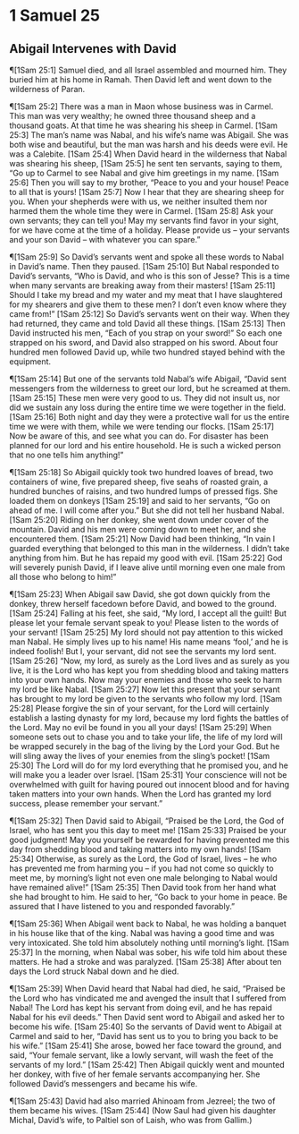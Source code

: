 # 1 Samuel 25

## Abigail Intervenes with David
¶[1Sam 25:1] Samuel died, and all Israel assembled and mourned him. They buried him at his home in Ramah. Then David left and went down to the wilderness of Paran.

¶[1Sam 25:2] There was a man in Maon whose business was in Carmel. This man was very wealthy; he owned three thousand sheep and a thousand goats. At that time he was shearing his sheep in Carmel.
[1Sam 25:3] The man’s name was Nabal, and his wife’s name was Abigail. She was both wise and beautiful, but the man was harsh and his deeds were evil. He was a Calebite.
[1Sam 25:4] When David heard in the wilderness that Nabal was shearing his sheep,
[1Sam 25:5] he sent ten servants, saying to them, “Go up to Carmel to see Nabal and give him greetings in my name.
[1Sam 25:6] Then you will say to my brother, “Peace to you and your house! Peace to all that is yours!
[1Sam 25:7] Now I hear that they are shearing sheep for you. When your shepherds were with us, we neither insulted them nor harmed them the whole time they were in Carmel.
[1Sam 25:8] Ask your own servants; they can tell you! May my servants find favor in your sight, for we have come at the time of a holiday. Please provide us – your servants and your son David – with whatever you can spare.”

¶[1Sam 25:9] So David’s servants went and spoke all these words to Nabal in David’s name. Then they paused.
[1Sam 25:10] But Nabal responded to David’s servants, “Who is David, and who is this son of Jesse? This is a time when many servants are breaking away from their masters!
[1Sam 25:11] Should I take my bread and my water and my meat that I have slaughtered for my shearers and give them to these men? I don’t even know where they came from!”
[1Sam 25:12] So David’s servants went on their way. When they had returned, they came and told David all these things.
[1Sam 25:13] Then David instructed his men, “Each of you strap on your sword!” So each one strapped on his sword, and David also strapped on his sword. About four hundred men followed David up, while two hundred stayed behind with the equipment.

¶[1Sam 25:14] But one of the servants told Nabal’s wife Abigail, “David sent messengers from the wilderness to greet our lord, but he screamed at them.
[1Sam 25:15] These men were very good to us. They did not insult us, nor did we sustain any loss during the entire time we were together in the field.
[1Sam 25:16] Both night and day they were a protective wall for us the entire time we were with them, while we were tending our flocks.
[1Sam 25:17] Now be aware of this, and see what you can do. For disaster has been planned for our lord and his entire household. He is such a wicked person that no one tells him anything!”

¶[1Sam 25:18] So Abigail quickly took two hundred loaves of bread, two containers of wine, five prepared sheep, five seahs of roasted grain, a hundred bunches of raisins, and two hundred lumps of pressed figs. She loaded them on donkeys
[1Sam 25:19] and said to her servants, “Go on ahead of me. I will come after you.” But she did not tell her husband Nabal.
[1Sam 25:20] Riding on her donkey, she went down under cover of the mountain. David and his men were coming down to meet her, and she encountered them.
[1Sam 25:21] Now David had been thinking, “In vain I guarded everything that belonged to this man in the wilderness. I didn’t take anything from him. But he has repaid my good with evil.
[1Sam 25:22] God will severely punish David, if I leave alive until morning even one male from all those who belong to him!”

¶[1Sam 25:23] When Abigail saw David, she got down quickly from the donkey, threw herself facedown before David, and bowed to the ground.
[1Sam 25:24] Falling at his feet, she said, “My lord, I accept all the guilt! But please let your female servant speak to you! Please listen to the words of your servant!
[1Sam 25:25] My lord should not pay attention to this wicked man Nabal. He simply lives up to his name! His name means ‘fool,’ and he is indeed foolish! But I, your servant, did not see the servants my lord sent.
[1Sam 25:26] “Now, my lord, as surely as the Lord lives and as surely as you live, it is the Lord who has kept you from shedding blood and taking matters into your own hands. Now may your enemies and those who seek to harm my lord be like Nabal.
[1Sam 25:27] Now let this present that your servant has brought to my lord be given to the servants who follow my lord.
[1Sam 25:28] Please forgive the sin of your servant, for the Lord will certainly establish a lasting dynasty for my lord, because my lord fights the battles of the Lord. May no evil be found in you all your days!
[1Sam 25:29] When someone sets out to chase you and to take your life, the life of my lord will be wrapped securely in the bag of the living by the Lord your God. But he will sling away the lives of your enemies from the sling’s pocket!
[1Sam 25:30] The Lord will do for my lord everything that he promised you, and he will make you a leader over Israel.
[1Sam 25:31] Your conscience will not be overwhelmed with guilt for having poured out innocent blood and for having taken matters into your own hands. When the Lord has granted my lord success, please remember your servant.”

¶[1Sam 25:32] Then David said to Abigail, “Praised be the Lord, the God of Israel, who has sent you this day to meet me!
[1Sam 25:33] Praised be your good judgment! May you yourself be rewarded for having prevented me this day from shedding blood and taking matters into my own hands!
[1Sam 25:34] Otherwise, as surely as the Lord, the God of Israel, lives – he who has prevented me from harming you – if you had not come so quickly to meet me, by morning’s light not even one male belonging to Nabal would have remained alive!”
[1Sam 25:35] Then David took from her hand what she had brought to him. He said to her, “Go back to your home in peace. Be assured that I have listened to you and responded favorably.”

¶[1Sam 25:36] When Abigail went back to Nabal, he was holding a banquet in his house like that of the king. Nabal was having a good time and was very intoxicated. She told him absolutely nothing until morning’s light.
[1Sam 25:37] In the morning, when Nabal was sober, his wife told him about these matters. He had a stroke and was paralyzed.
[1Sam 25:38] After about ten days the Lord struck Nabal down and he died.

¶[1Sam 25:39] When David heard that Nabal had died, he said, “Praised be the Lord who has vindicated me and avenged the insult that I suffered from Nabal! The Lord has kept his servant from doing evil, and he has repaid Nabal for his evil deeds.” Then David sent word to Abigail and asked her to become his wife.
[1Sam 25:40] So the servants of David went to Abigail at Carmel and said to her, “David has sent us to you to bring you back to be his wife.”
[1Sam 25:41] She arose, bowed her face toward the ground, and said, “Your female servant, like a lowly servant, will wash the feet of the servants of my lord.”
[1Sam 25:42] Then Abigail quickly went and mounted her donkey, with five of her female servants accompanying her. She followed David’s messengers and became his wife.

¶[1Sam 25:43] David had also married Ahinoam from Jezreel; the two of them became his wives.
[1Sam 25:44] (Now Saul had given his daughter Michal, David’s wife, to Paltiel son of Laish, who was from Gallim.)
